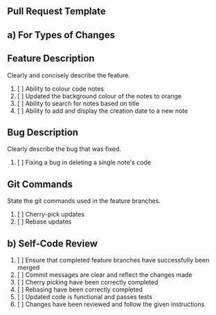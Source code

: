## Pull Request Template

## a) For Types of Changes

## Feature Description
Clearly and concisely describe the feature.
1. [ ] Ability to colour code notes
2. [ ] Updated the background colour of the notes to orange
3. [ ] Ability to search for notes based on title
4. [ ] Ability to add and display the creation date to a new note

## Bug Description
Clearly describe the bug that was fixed.
1. [ ] Fixing a bug in deleting a single note's code

## Git Commands
State the git commands used in the feature branches.
1. [ ] Cherry-pick updates
2. [ ] Rebase updates

## b) Self-Code Review
1. [ ] Ensure that completed feature branches have successfully been merged
2. [ ] Commit messages are clear and reflect the changes made
3. [ ] Cherry picking have been correctly completed
4. [ ] Rebasing have been correctly completed
5. [ ] Updated code is functional and passes tests
6. [ ] Changes have been reviewed and follow the given instructions

